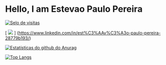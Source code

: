 # Hello, I am Estevao Paulo Pereira

[![ Selo de visitas ](https://badges.pufler.dev/visits/estevaopp/estevaopp)](https://badges.pufler.dev)

[ <img src="https://img.shields.io/badge/linkedin-%230077B5.svg?&style=for-the-badge&logo=linkedin&logoColor=white" /> ] (https://www.linkedin.com/in/est%C3%AAv%C3%A3o-paulo-pereira-28779b193/)

[![ Estatísticas do github do Anurag ](https://github-readme-stats.vercel.app/api?username=estevaopp&show_icons=true&theme=dark)](https://github.com/anuraghazra/github-readme-stats)

[![ Top Langs ](https://github-readme-stats.vercel.app/api/top-langs/?username=estevaopp)](https://github.com/anuraghazra/github-readme-stats)